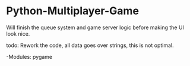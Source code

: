 # Python-Multiplayer-Game

Will finish the queue system and game server logic before making the UI look nice.

todo:
Rework the code, all data goes over strings, this is not optimal. 

-Modules:
pygame
